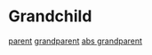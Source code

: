 Grandchild
==========

[parent](../child.md)
[grandparent](../../root.md)
[abs grandparent](/root.md)
